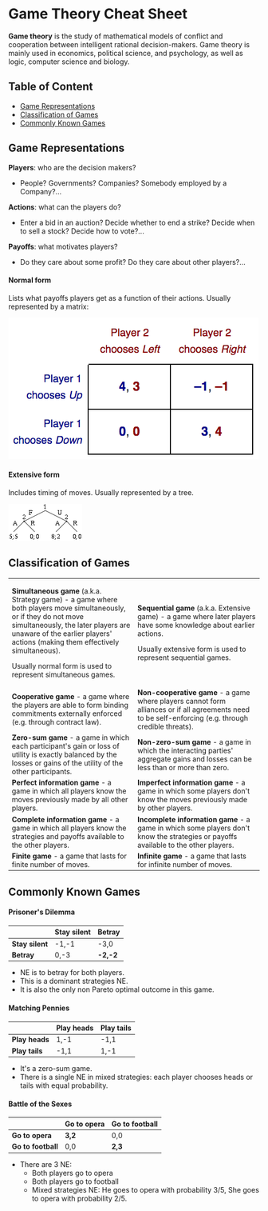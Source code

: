 # Game Theory Cheat Sheet

**Game theory** is the study of mathematical models of conflict and cooperation between intelligent rational 
decision-makers.
Game theory is mainly used in economics, political science, and psychology, as well as logic, computer science and 
biology.

## Table of Content

- [Game Representations](#game-representations)
- [Classification of Games](#classification-of-games)
- [Commonly Known Games](#commonly-known-games)

## Game Representations

**Players**: who are the decision makers?
- People? Governments? Companies? Somebody employed by a Company?...

**Actions**: what can the players do?
- Enter a bid in an auction? Decide whether to end a strike? Decide when to sell a stock? Decide how to vote?...

**Payoffs**: what motivates players?
- Do they care about some profit? Do they care about other players?...

#### Normal form

Lists what payoffs players get as a function of their actions. Usually represented by a matrix:

![Normal form](./assets/defining-games/normal-form.png)

#### Extensive form

Includes timing of moves. Usually represented by a tree.

![Extensive form](./assets/defining-games/extensive-form.png)

## Classification of Games

<table style="table-layout:fixed">
  <colgroup>
    <col style="width:50%"/>
    <col style="width:50%"/>
  </colgroup>
  <tr>
    <td>
      <p><b>Simultaneous game</b> (a.k.a. Strategy game) - a game where both players move simultaneously, or if they do
       not move simultaneously, the later players are unaware of the earlier players' actions (making them effectively
        simultaneous).
      <p>Usually normal form is used to represent simultaneous games.
    </td>
    <td>
      <p><b>Sequential game</b> (a.k.a. Extensive game) - a game where later players have some knowledge about earlier 
      actions.
      <p>Usually extensive form is used to represent sequential games.
    </td>
  </tr>
  <tr>
    <td>
      <b>Cooperative game</b> - a game where the players are able to form binding commitments externally enforced (e.g.
      through contract law).
    </td>
    <td>
      <b>Non-cooperative game</b> - a game where players cannot form alliances or if all agreements need to be
      self-enforcing (e.g. through credible threats).
    </td>
  </tr>
  <tr>
    <td>
      <b>Zero-sum game</b> - a game in which each participant's gain or loss of utility is exactly balanced by the
      losses or gains of the utility of the other participants.
    </td>
    <td>
      <b>Non-zero-sum game</b> - a game in which the interacting parties' aggregate gains and losses can be less
      than or more than zero.
    </td>
  </tr>
  <tr>
    <td>
      <b>Perfect information game</b> - a game in which all players know the moves previously made by all other players.
    </td>
    <td>
      <b>Imperfect information game</b> - a game in which some players don't know the moves previously made by other 
      players.
    </td>
  </tr>
  <tr>
    <td>
      <b>Complete information game</b> - a game in which all players know the strategies and payoffs available to the 
      other players.
    </td>
    <td>
      <b>Incomplete information game</b> - a game in which some players don't know the strategies or payoffs available
      to the other players.
    </td>
  </tr>
  <tr>
    <td>
      <b>Finite game</b> - a game that lasts for finite number of moves.
    </td>
    <td>
      <b>Infinite game</b> - a game that lasts for infinite number of moves.
    </td>
  </tr>
</table>

## Commonly Known Games

#### Prisoner's Dilemma

|                 | **Stay silent**       | **Betray**          |
| ---             | ---                   | ---                 |
| **Stay silent** | -1,-1                 | -3,0                |
| **Betray**      | 0,-3                  | **-2,-2**           |

- NE is to betray for both players. 
- This is a dominant strategies NE. 
- It is also the only non Pareto optimal outcome in this game.

#### Matching Pennies
 
|                      | **Play heads**      | **Play tails**     |
| ----                 | ---                 | ---                |
| **Play heads**       | 1,-1                | -1,1               |
| **Play tails**       | -1,1                | 1,-1               |
 
- It's a zero-sum game.
- There is a single NE in mixed strategies: each player chooses heads or tails with equal probability.

 #### Battle of the Sexes
 
|                          | **Go to opera**       | **Go to football**       |
| ---                      | ---                   | ---                      |
| **Go to opera**          | **3,2**               | 0,0                      |
| **Go to football**       | 0,0                   | **2,3**                  |
 
- There are 3 NE:
  - Both players go to opera
  - Both players go to football
  - Mixed strategies NE: He goes to opera with probability 3/5, She goes to opera with probability 2/5.
